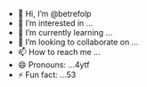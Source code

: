 - 👋 Hi, I’m @betrefolp
- 👀 I’m interested in ...
- 🌱 I’m currently learning ...
- 💞️ I’m looking to collaborate on ...
- 📫 How to reach me ...
- 😄 Pronouns: ...4ytf
- ⚡ Fun fact: ...53

<!---
betrefolp/betrefolp is a ✨ special ✨ repository because its `README.md` (this file) appears on yourhfmmmGitHub profile.
You can click the Preview link to take a look at your23
changes.
--->
